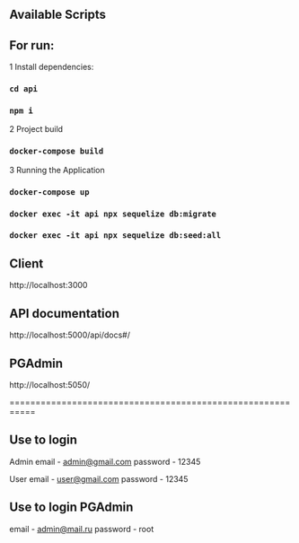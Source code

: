 ## Available Scripts

## For run:

1 Install dependencies:

### `cd api`

### `npm i`

2 Project build

### `docker-compose build`

3 Running the Application

### `docker-compose up`

### `docker exec -it api npx sequelize db:migrate`

### `docker exec -it api npx sequelize db:seed:all`

## Client

http://localhost:3000

## API documentation

http://localhost:5000/api/docs#/

## PGAdmin

http://localhost:5050/

===========================================================

## Use to login

Admin
email - admin@gmail.com
password - 12345

User
email - user@gmail.com
password - 12345

## Use to login PGAdmin

email - admin@mail.ru
password - root
